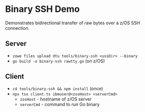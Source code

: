 # Binary SSH Demo

Demonstrates bidirectional transfer of raw bytes over a z/OS SSH connection.

## Server

- `zowe files upload dtu tools/binary-ssh <ussDir> --binary`
- `go build -o binary-ssh rawtty.go` (on z/OS)

## Client

- `cd tools/binary-ssh && npm install` (once)
- `npx tsx client.ts ibmuser@<zosHost> <serverCmd>`
  - `zosHost` - hostname of z/OS server
  - `serverCmd` - command to run Go binary
